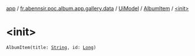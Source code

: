 [app](../../../index.md) / [fr.abennsir.poc.album.app.gallery.data](../../index.md) / [UiModel](../index.md) / [AlbumItem](index.md) / [&lt;init&gt;](./-init-.md)

# &lt;init&gt;

`AlbumItem(title: `[`String`](https://kotlinlang.org/api/latest/jvm/stdlib/kotlin/-string/index.html)`, id: `[`Long`](https://kotlinlang.org/api/latest/jvm/stdlib/kotlin/-long/index.html)`)`